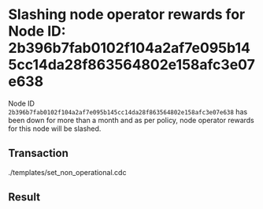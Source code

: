 # Slashing node operator rewards for Node ID: 2b396b7fab0102f104a2af7e095b145cc14da28f863564802e158afc3e07e638

Node ID `2b396b7fab0102f104a2af7e095b145cc14da28f863564802e158afc3e07e638` has been down for more than a month and as per policy, node operator rewards for this node will be slashed.

## Transaction 
./templates/set_non_operational.cdc

## Result